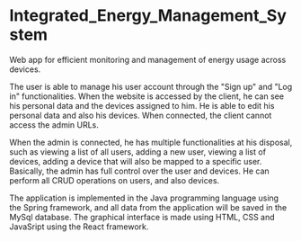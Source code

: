 # Integrated_Energy_Management_System
Web app for efficient monitoring and management of energy usage across devices.
  
The user is able to manage his user account through the "Sign up" and "Log in" functionalities. 
When the website is accessed by the client, he can see his personal data and the devices 
assigned to him. He is able to edit his personal data and also his devices. When connected, the client 
cannot access the admin URLs. 

When the admin is connected, he has multiple functionalities at his disposal, such as viewing a list of 
all users, adding a new user, viewing a list of devices, adding a device that will also be mapped to a 
specific user. Basically, the admin has full control over the user and devices. He can perform all 
CRUD operations on users, and also devices. 

The application is implemented in the Java programming language using the Spring framework, 
and all data from the application will be saved in the MySql database.
The graphical interface is made using HTML, CSS and JavaSript using the React framework.
